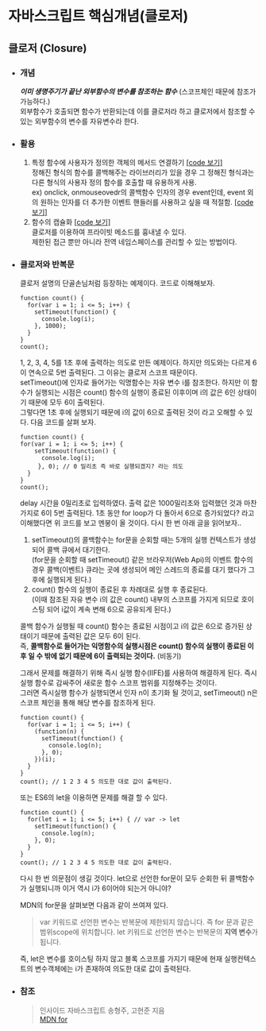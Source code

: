 # 자바스크립트 핵심개념(클로저)

## 클로저 (Closure)
- ### 개념
  ***이미 생명주기가 끝난 외부함수의 변수를 참조하는 함수*** (스코프체인 때문에 참조가 가능하다.)  
  외부함수가 호출되면 함수가 반환되는데 이를 클로저라 하고 클로저에서 참조할 수 있는 외부함수의 변수를 자유변수라 한다.

- ### 활용
  1. 특정 함수에 사용자가 정의한 객체의 메서드 연결하기 [[code 보기]](https://jsbin.com/janigaw/edit?js,console)  
  정해진 형식의 함수를 콜백해주는 라이브러리가 있을 경우
  그 정해진 형식과는 다른 형식의 사용자 정의 함수를 호출할 때 유용하게 사용.  
  ex) onclick, onmouseovedr의 콜백함수 인자의 경우 event인데,
  event 외의 원하는 인자를 더 추가한 이벤트 핸들러를 사용하고 싶을 때 적절함. [[code 보기]](https://jsbin.com/babagoh/edit?html,js,output)
  2. 함수의 캡슐화 [[code 보기]](https://jsbin.com/sofeyis/edit?js,console)  
  클로저를 이용하여 프라이빗 메소드를 흉내낼 수 있다.  
  제한된 접근 뿐만 아니라 전역 네임스페이스를 관리할 수 있는 방법이다.

- ### 클로저와 반복문
  클로저 설명의 단골손님처럼 등장하는 예제이다. 코드로 이해해보자.
  ```
  function count() {
    for(var i = 1; i <= 5; i++) {
      setTimeout(function() {
        console.log(i);
      }, 1000);
    }
  }
  count();
  ```  
  1, 2, 3, 4, 5를 1초 후에 출력하는 의도로 만든 예제이다. 하지만 의도와는 다르게 6이 연속으로 5번 출력된다. 그 이유는 클로저 스코프 때문이다.  
  setTimeout()에 인자로 들어가는 익명함수는 자유 변수 i를 참조한다. 하지만 이 함수가 실행되는 시점은 count() 함수의 실행이 종료된 이후이며 i의 값은 6인 상태이기 때문에 모두 6이 출력된다.  
  그렇다면 1초 후에 실행되기 때문에 i의 값이 6으로 출력된 것이 라고 오해할 수 있다. 다음 코드를 살펴 보자.
  ```
  function count() {
  for(var i = 1; i <= 5; i++) {
      setTimeout(function() {
        console.log(i);
       }, 0); // 0 밀리초 즉 바로 실행되겠지? 라는 의도
    }
  }
  count();
  ```
  delay 시간을 0밀리초로 입력하였다. 출력 값은 1000밀리초와 입력했던 것과 마찬가지로 6이 5번 출력된다. 1초 동안 for loop가 다 돌아서 6으로 증가되었다? 라고 이해했다면 위 코드를 보고 멘붕이 올 것이다. 다시 한 번 아래 글을 읽어보자..
    1. setTimeout()의 콜백함수는 for문을 순회할 때는 5개의 실행 컨텍스트가 생성되어 콜백 큐에서 대기한다.  
    (for문을 순회할 때 setTimeout() 같은 브라우저(Web Api)의 이벤트 함수의 경우 콜백(이벤트) 큐라는 곳에 생성되어 메인 스레드의 종료를 대기 했다가 그 후에 실행되게 된다.)
    2. count() 함수의 실행이 종료된 후 차례대로 실행 후 종료된다.  
    (이때 참조된 자유 변수 i의 값은 count() 내부의 스코프를 가지게 되므로 호이스팅 되어 i값이 계속 변해 6으로 공유되게 된다.)
    
  콜백 함수가 실행될 때 count() 함수는 종료된 시점이고 i의 값은 6으로 증가된 상태이기 때문에 출력된 값은 모두 6이 된다.  
  즉, **콜백함수로 들어가는 익명함수의 실행시점은 count() 함수의 실행이 종료된 이후 일 수 밖에 없기 때문에 6이 출력되는 것이다.** (비동기)

  그래서 문제를 해결하기 위해 즉시 실행 함수(IIFE)를 사용하여 해결하게 된다. 즉시 실행 함수로 감싸주어 새로운 함수 스코프 범위를 지정해주는 것이다.   
  그러면 즉시실행 함수가 실행되면서 인자 n이 초기화 될 것이고, setTimeout() n은 스코프 체인을 통해 해당 변수를 참조하게 된다.
  ```
  function count() {
    for(var i = 1; i <= 5; i++) {
      (function(n) {
        setTimeout(function() {
          console.log(n);
        }, 0);
      })(i);
    }
  }
  count(); // 1 2 3 4 5 의도한 대로 값이 출력된다.
  ```
  또는 ES6의 let을 이용하면 문제를 해결 할 수 있다.
  ```
  function count() {
    for(let i = 1; i <= 5; i++) { // var -> let
      setTimeout(function() {
        console.log(n);
      }, 0);
    }
  }
  count(); // 1 2 3 4 5 의도한 대로 값이 출력된다.
  ```
  다시 한 번 의문점이 생길 것이다. let으로 선언한 for문이 모두 순회한 뒤 콜백함수가 실행되니까 이거 역시 i가 6이어야 되는거 아니야?

  MDN의 for문을 살펴보면 다음과 같이 쓰여져 있다. 

  > var 키워드로 선언한 변수는 반복문에 제한되지 않습니다. 즉 for 문과 같은 범위scope에 위치합니다. let 키워드로 선언한 변수는 반복문의 **지역 변수**가 됩니다.

  즉, let은 변수를 호이스팅 하지 않고 블록 스코프를 가지기 때문에 현재 실행컨텍스트의 변수객체에는 i가 존재하여 의도한 대로 값이 출력된다.

 - ### 참조
    > 인사이드 자바스크립트 송형주, 고현준 지음  
    > [MDN for](https://developer.mozilla.org/ko/docs/Web/JavaScript/Reference/Statements/for)